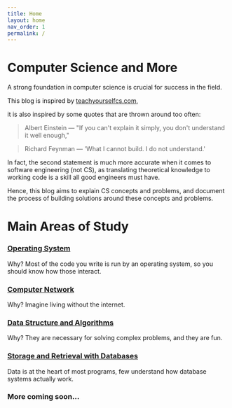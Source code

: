 ```yaml
---
title: Home
layout: home
nav_order: 1
permalink: /
---
```

# Computer Science and More
A strong foundation in computer science is crucial for success in the field.

This blog is inspired by [teachyourselfcs.com](https://teachyourselfcs.com/), 

it is also inspired by some quotes that are thrown around too often:

> Albert Einstein — "If you can't explain it simply, you don't understand it well enough," 

> Richard Feynman — 'What I cannot build. I do not understand.'

In fact, the second statement is much more accurate when it comes to software engineering (not CS), as translating theoretical knowledge to working code is a skill all good engineers must have.

Hence, this blog aims to explain CS concepts and problems, and document the process of building solutions around these concepts and problems.

# Main Areas of Study
### [Operating System](https://isbobby.github.io/2-os/)
Why? Most of the code you write is run by an operating system, so you should know how those interact.

### [Computer Network](https://isbobby.github.io/3-network/)
Why? Imagine living without the internet.

### [Data Structure and Algorithms](https://isbobby.github.io/4-algorithms/)
Why? They are necessary for solving complex problems, and they are fun.

### [Storage and Retrieval with Databases](https://isbobby.github.io/5-databases/)
Data is at the heart of most programs, few understand how database systems actually work.

### More coming soon...